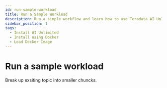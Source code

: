 ```yaml
---
id: run-sample-workload
title: Run a Sample Workload
description: Run a simple workflow and learn how to use Teradata AI Unlimited.
sidebar_position: 1
tags:
  - Install AI Unlimited
  - Install using Docker
  - Load Docker Image
---
```


# Run a sample workload

Break up exsiting topic into smaller chuncks.